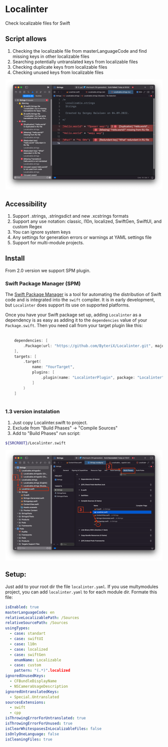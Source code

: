 # Localinter

Check localizable files for Swift

## Script allows

 1. Checking the localizable file from masterLanguageCode and find missing keys in other localizable files
 2. Searching potentially untranslated keys from localizable files
 3. Checking duplicate keys from localizable files
 4. Checking unused keys from localizable files

![](Screens/3.png)

## Accessibility

1. Support .strings, .stringsdict and new .xcstrings formats
2. Support any use notation: classic, l10n, localized, SwiftGen, SwiftUI, and custom Regex
3. You can ignore system keys
4. Any settings for generation errors or warnings at YAML settings file
5. Support for multi-module projects.

## Install

From 2.0 version we support SPM plugin.

### Swift Package Manager (SPM)

The [Swift Package Manager](https://swift.org/package-manager/) is a tool for automating the distribution of Swift code and is integrated into the `swift` compiler. It is in early development, but `Localinter` does support its use on supported platforms. 

Once you have your Swift package set up, adding `Localinter` as a dependency is as easy as adding it to the `dependencies` value of your `Package.swift`. Then you need call from your target plugin like this:

```swift

    dependencies: [
        .Package(url: "https://github.com/ByteriX/Localinter.git", majorVersion: 2)
    ],
    targets: [
        .target(
            name: "YourTarget",
            plugins: [
                .plugin(name: "LocalinterPlugin", package: "Localinter"),
            ]
        )
    ]
    
```

### 1.3 version instalation

1. Just copy Localinter.swift to project.
2. Exclude from "Build Phases" -> "Compile Sources"
3. Add to "Build Phases" run script:
```bash
${SRCROOT}/Localinter.swift
```
![](Screens/1.png)

## Setup:

Just add to your root dir the file `localinter.yaml`.
If you use multymodules project, you can add `localinter.yaml` to for each module dir.
Formate this file:

```yaml
isEnabled: true
masterLanguageCode: en
relativeLocalizablePath: /Sources
relativeSourcePath: /Sources
usingTypes: 
  - case: standart
  - case: swiftUI
  - case: l10n
  - case: localized
  - case: swiftGen
    enumName: Localizable
  - case: custom
    pattern: "(.*)".localized
ignoredUnusedKeys:
  - CFBundleDisplayName
  - NSCameraUsageDescription
ignoredUntranslatedKeys:
  - Special.Untranslated
sourcesExtensions:
  - swift
  - cpp
isThrowingErrorForUntranslated: true
isThrowingErrorForUnused: true
isClearWhitespasesInLocalizableFiles: false
isOnlyOneLanguage: false
isCleaningFiles: true
```
